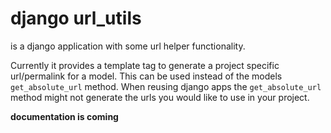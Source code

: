 # django url\_utils #
is a django application with some url helper functionality.

Currently it provides a template tag to generate a project specific url/permalink for a model. This can be used instead of the models `get_absolute_url` method. When reusing django apps the `get_absolute_url` method might not generate the urls you would like to use in your project.

__documentation is coming__